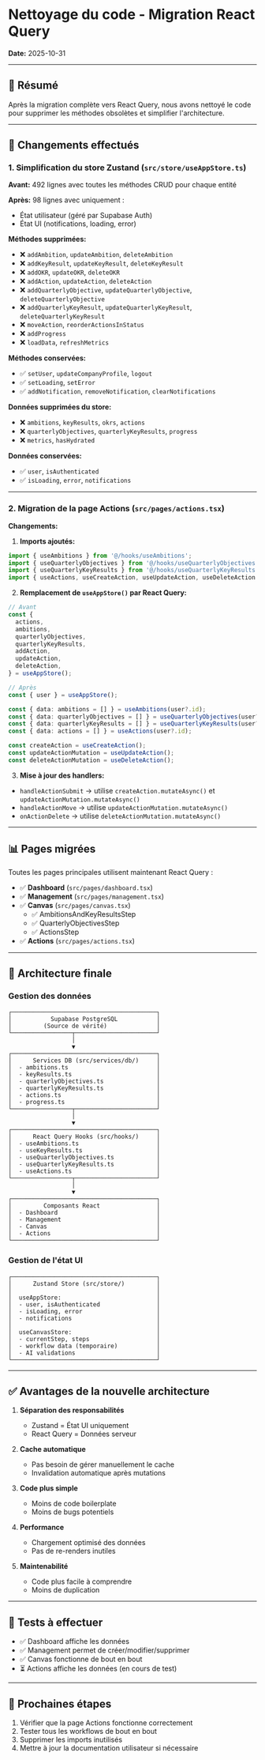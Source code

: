 # Nettoyage du code - Migration React Query

**Date:** 2025-10-31

---

## 📝 Résumé

Après la migration complète vers React Query, nous avons nettoyé le code pour supprimer les méthodes obsolètes et simplifier l'architecture.

---

## 🧹 Changements effectués

### 1. Simplification du store Zustand (`src/store/useAppStore.ts`)

**Avant:** 492 lignes avec toutes les méthodes CRUD pour chaque entité

**Après:** 98 lignes avec uniquement :
- État utilisateur (géré par Supabase Auth)
- État UI (notifications, loading, error)

**Méthodes supprimées:**
- ❌ `addAmbition`, `updateAmbition`, `deleteAmbition`
- ❌ `addKeyResult`, `updateKeyResult`, `deleteKeyResult`
- ❌ `addOKR`, `updateOKR`, `deleteOKR`
- ❌ `addAction`, `updateAction`, `deleteAction`
- ❌ `addQuarterlyObjective`, `updateQuarterlyObjective`, `deleteQuarterlyObjective`
- ❌ `addQuarterlyKeyResult`, `updateQuarterlyKeyResult`, `deleteQuarterlyKeyResult`
- ❌ `moveAction`, `reorderActionsInStatus`
- ❌ `addProgress`
- ❌ `loadData`, `refreshMetrics`

**Méthodes conservées:**
- ✅ `setUser`, `updateCompanyProfile`, `logout`
- ✅ `setLoading`, `setError`
- ✅ `addNotification`, `removeNotification`, `clearNotifications`

**Données supprimées du store:**
- ❌ `ambitions`, `keyResults`, `okrs`, `actions`
- ❌ `quarterlyObjectives`, `quarterlyKeyResults`, `progress`
- ❌ `metrics`, `hasHydrated`

**Données conservées:**
- ✅ `user`, `isAuthenticated`
- ✅ `isLoading`, `error`, `notifications`

---

### 2. Migration de la page Actions (`src/pages/actions.tsx`)

**Changements:**

1. **Imports ajoutés:**
```typescript
import { useAmbitions } from '@/hooks/useAmbitions';
import { useQuarterlyObjectives } from '@/hooks/useQuarterlyObjectives';
import { useQuarterlyKeyResults } from '@/hooks/useQuarterlyKeyResults';
import { useActions, useCreateAction, useUpdateAction, useDeleteAction } from '@/hooks/useActions';
```

2. **Remplacement de `useAppStore()` par React Query:**
```typescript
// Avant
const {
  actions,
  ambitions,
  quarterlyObjectives,
  quarterlyKeyResults,
  addAction,
  updateAction,
  deleteAction,
} = useAppStore();

// Après
const { user } = useAppStore();

const { data: ambitions = [] } = useAmbitions(user?.id);
const { data: quarterlyObjectives = [] } = useQuarterlyObjectives(user?.id);
const { data: quarterlyKeyResults = [] } = useQuarterlyKeyResults(user?.id);
const { data: actions = [] } = useActions(user?.id);

const createAction = useCreateAction();
const updateActionMutation = useUpdateAction();
const deleteActionMutation = useDeleteAction();
```

3. **Mise à jour des handlers:**
- `handleActionSubmit` → utilise `createAction.mutateAsync()` et `updateActionMutation.mutateAsync()`
- `handleActionMove` → utilise `updateActionMutation.mutateAsync()`
- `onActionDelete` → utilise `deleteActionMutation.mutateAsync()`

---

## 📊 Pages migrées

Toutes les pages principales utilisent maintenant React Query :

- ✅ **Dashboard** (`src/pages/dashboard.tsx`)
- ✅ **Management** (`src/pages/management.tsx`)
- ✅ **Canvas** (`src/pages/canvas.tsx`)
  - ✅ AmbitionsAndKeyResultsStep
  - ✅ QuarterlyObjectivesStep
  - ✅ ActionsStep
- ✅ **Actions** (`src/pages/actions.tsx`)

---

## 🎯 Architecture finale

### **Gestion des données**

```
┌─────────────────────────────────────────┐
│           Supabase PostgreSQL           │
│         (Source de vérité)              │
└─────────────────┬───────────────────────┘
                  │
                  ▼
┌─────────────────────────────────────────┐
│      Services DB (src/services/db/)     │
│  - ambitions.ts                         │
│  - keyResults.ts                        │
│  - quarterlyObjectives.ts               │
│  - quarterlyKeyResults.ts               │
│  - actions.ts                           │
│  - progress.ts                          │
└─────────────────┬───────────────────────┘
                  │
                  ▼
┌─────────────────────────────────────────┐
│      React Query Hooks (src/hooks/)     │
│  - useAmbitions.ts                      │
│  - useKeyResults.ts                     │
│  - useQuarterlyObjectives.ts            │
│  - useQuarterlyKeyResults.ts            │
│  - useActions.ts                        │
└─────────────────┬───────────────────────┘
                  │
                  ▼
┌─────────────────────────────────────────┐
│         Composants React                │
│  - Dashboard                            │
│  - Management                           │
│  - Canvas                               │
│  - Actions                              │
└─────────────────────────────────────────┘
```

### **Gestion de l'état UI**

```
┌─────────────────────────────────────────┐
│      Zustand Store (src/store/)         │
│                                         │
│  useAppStore:                           │
│  - user, isAuthenticated                │
│  - isLoading, error                     │
│  - notifications                        │
│                                         │
│  useCanvasStore:                        │
│  - currentStep, steps                   │
│  - workflow data (temporaire)           │
│  - AI validations                       │
└─────────────────────────────────────────┘
```

---

## ✅ Avantages de la nouvelle architecture

1. **Séparation des responsabilités**
   - Zustand = État UI uniquement
   - React Query = Données serveur

2. **Cache automatique**
   - Pas besoin de gérer manuellement le cache
   - Invalidation automatique après mutations

3. **Code plus simple**
   - Moins de code boilerplate
   - Moins de bugs potentiels

4. **Performance**
   - Chargement optimisé des données
   - Pas de re-renders inutiles

5. **Maintenabilité**
   - Code plus facile à comprendre
   - Moins de duplication

---

## 🧪 Tests à effectuer

- ✅ Dashboard affiche les données
- ✅ Management permet de créer/modifier/supprimer
- ✅ Canvas fonctionne de bout en bout
- ⏳ Actions affiche les données (en cours de test)

---

## 📝 Prochaines étapes

1. Vérifier que la page Actions fonctionne correctement
2. Tester tous les workflows de bout en bout
3. Supprimer les imports inutilisés
4. Mettre à jour la documentation utilisateur si nécessaire

